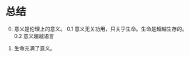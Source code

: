 # 总结

0. 意义是伦理上的意义。
	0.1 意义无关功用，只关乎生命。生命是超越生存的。
	0.2 意义超越语言

1. 生命充满了意义。
<!--stackedit_data:
eyJoaXN0b3J5IjpbMTkzMzcwODE3MCwxNDM0OTkyMTI4LC0xOD
MwMTY1NzE5XX0=
-->